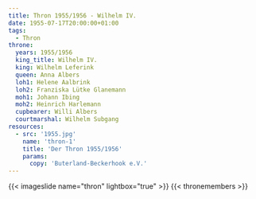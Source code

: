 ```yaml
---
title: Thron 1955/1956 - Wilhelm IV.
date: 1955-07-17T20:00:00+01:00
tags:
  - Thron
throne:
  years: 1955/1956
  king_title: Wilhelm IV.
  king: Wilhelm Leferink
  queen: Anna Albers
  loh1: Helene Aalbrink
  loh2: Franziska Lütke Glanemann
  moh1: Johann Ibing
  moh2: Heinrich Harlemann
  cupbearer: Willi Albers
  courtmarshal: Wilhelm Subgang
resources:
  - src: '1955.jpg'
    name: 'thron-1'
    title: 'Der Thron 1955/1956'
    params:
      copy: 'Buterland-Beckerhook e.V.'
---
```

{{< imageslide name="thron" lightbox="true" >}}
{{< thronemembers >}}
